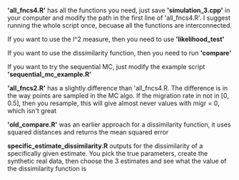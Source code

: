 
**'all_fncs4.R'** has all the functions you need, just save **'simulation_3.cpp'** in your computer and modify the path in the first line of 'all_fncs4.R'.
I suggest running the whole script once, becuase all the functions are interconnected.

If you want to use the l^2 measure, then you need to use **'likelihood_test'**

If you want to use the dissimilarity function, then you need to run **'compare'**

If you want to try the sequential MC, just modify the example script **'sequential_mc_example.R'**

**'all_fncs2.R'** has a slightly difference than 'all_fncs4.R.
The difference is in the way points are sampled in the MC algo.
If the migration rate in not in [0, 0.5], then you resample,
this will give almost never values with migr = 0, which isn't great

**'old_compare.R'** was an earlier approach for a dissimilarity function, it uses squared distances
and returns the mean squared error

**specific_estimate_dissimilarity.R**
outputs for the dissimilarity of
a specifically given estimate.
You pick the true parameters, create the synthetic real data, then choose the 3 estimates
and see what the value of the dissimilarity function is
